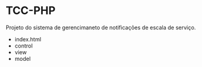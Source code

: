 # TCC-PHP

Projeto do sistema de gerencimaneto de notificações de escala de serviço.

- index.html
- control
- view
- model
